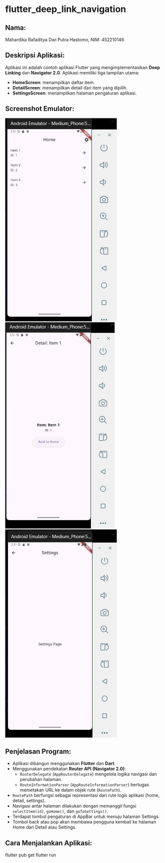 # flutter_deep_link_navigation

## Nama:
Mahardika Rafaditya Dwi Putra Hastomo, NIM: 452210146

## Deskripsi Aplikasi:
Aplikasi ini adalah contoh aplikasi Flutter yang mengimplementasikan **Deep Linking** dan **Navigator 2.0**. Aplikasi memiliki tiga tampilan utama:
- **HomeScreen**: menampilkan daftar item.
- **DetailScreen**: menampilkan detail dari item yang dipilih.
- **SettingsScreen**: menampilkan halaman pengaturan aplikasi.

## Screenshot Emulator:
![HomePage](assets/images/HomePage.png)
![DetailPage](assets/images/DetailPage.png)
![SettingPage](assets/images/SettingPage.png)

## Penjelasan Program:
- Aplikasi dibangun menggunakan **Flutter** dan **Dart**.
- Menggunakan pendekatan **Router API (Navigator 2.0)**:
  - `RouterDelegate` (`AppRouterDelegate`) mengelola logika navigasi dan perubahan halaman.
  - `RouteInformationParser` (`AppRouteInformationParser`) bertugas memetakan URL ke dalam objek rute (`RoutePath`).
- `RoutePath` berfungsi sebagai representasi dari rute logis aplikasi (home, detail, settings).
- Navigasi antar halaman dilakukan dengan memanggil fungsi `selectItem(id)`, `goHome()`, dan `goToSettings()`.
- Terdapat tombol pengaturan di AppBar untuk menuju halaman Settings.
- Tombol back atau pop akan membawa pengguna kembali ke halaman Home dari Detail atau Settings.

## Cara Menjalankan Aplikasi:
flutter pub get flutter run